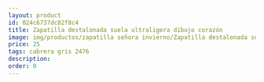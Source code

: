 ```yaml
---
layout: product
id: 024c6737dc82f8c4
title: Zapatilla destalonada suela ultraligera dibujo corazón
image: img/productos/zapatilla señora invierno/Zapatilla destalonada suela ultraligera dibujo corazón=25=cabrera gris 2476.webp
price: 25
tags: cabrera gris 2476
description: 
order: 0
---
```

